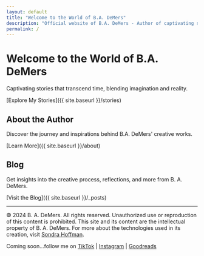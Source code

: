 ```yaml
---
layout: default
title: "Welcome to the World of B.A. DeMers"
description: "Official website of B.A. DeMers - Author of captivating stories that transcend time. Explore creative works, insights, and more."
permalink: /
---
```


# Welcome to the World of B.A. DeMers

Captivating stories that transcend time, blending imagination and reality.

[Explore My Stories]({{ site.baseurl }}/stories)

## About the Author

Discover the journey and inspirations behind B.A. DeMers' creative works.

[Learn More]({{ site.baseurl }}/about)

## Blog

Get insights into the creative process, reflections, and more from B. A. DeMers.

[Visit the Blog]({{ site.baseurl }}/_posts)

---

&copy; 2024 B. A. DeMers. All rights reserved. Unauthorized use or reproduction of this content is prohibited. This site and its content are the intellectual property of B. A. DeMers. For more about the technologies used in its creation, visit [Sondra Hoffman](https://sondrahoffman.online).

Coming soon...follow me on [TikTok](#) | [Instagram](#) | [Goodreads](#)
